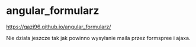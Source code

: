 # angular_formularz

https://gazi96.github.io/angular_formularz/

Nie działa jeszcze tak jak powinno wysyłanie maila przez formspree i ajaxa.

